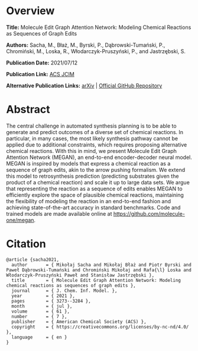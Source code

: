 # Overview
**Title:**
Molecule Edit Graph Attention Network: Modeling Chemical Reactions as Sequences of Graph Edits

**Authors:**
Sacha, M., Błaż, M., Byrski, P., Dąbrowski-Tumański, P., Chromiński, M., Loska, R., Włodarczyk-Pruszyński, P., and Jastrzębski, S.

**Publication Date:**
2021/07/12

**Publication Link:**
[ACS JCIM](https://pubs.acs.org/doi/10.1021/acs.jcim.1c00537)

**Alternative Publication Links:**
[arXiv](https://arxiv.org/abs/2006.15426v2) |
[Official GitHub Repository](https://github.com/molecule-one/megan)


# Abstract
The central challenge in automated synthesis planning is to be able to generate and predict outcomes of a diverse set of chemical reactions. 
In particular, in many cases, the most likely synthesis pathway cannot be applied due to additional constraints, which requires proposing alternative chemical reactions. 
With this in mind, we present Molecule Edit Graph Attention Network (MEGAN), an end-to-end encoder-decoder neural model. 
MEGAN is inspired by models that express a chemical reaction as a sequence of graph edits, akin to the arrow pushing formalism. 
We extend this model to retrosynthesis prediction (predicting substrates given the product of a chemical reaction) and scale it up to large data sets. 
We argue that representing the reaction as a sequence of edits enables MEGAN to efficiently explore the space of plausible chemical reactions, maintaining the flexibility of modeling the reaction in an end-to-end fashion and achieving state-of-the-art accuracy in standard benchmarks. 
Code and trained models are made available online at https://github.com/molecule-one/megan.


# Citation
```
@article {sacha2021,
  author       = { Mikołaj Sacha and Mikołaj Błaż and Piotr Byrski and Paweł Dąbrowski-Tumański and Chromiński Mikołaj and Rafa{\l} Loska and Włodarczyk-Pruszyński Paweł and Stanisław Jastrzębski },
  title        = { Molecule Edit Graph Attention Network: Modeling chemical reactions as sequences of graph edits },
  journal      = { J. Chem. Inf. Model. },
  year         = { 2021 },
  pages        = { 3273--3284 },
  month        = { jul },
  volume       = { 61 },
  number       = { 7 },
  publisher    = { American Chemical Society (ACS) },
  copyright    = { https://creativecommons.org/licenses/by-nc-nd/4.0/ },
  language     = { en }
}
```
